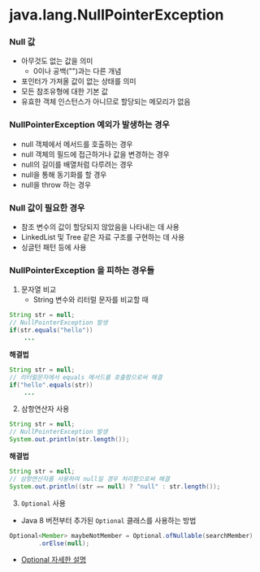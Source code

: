 # java.lang.NullPointerException
### Null 값
* 아무것도 없는 값을 의미
  * 0이나 공백("")과는 다른 개념
* 포인터가 가져올 값이 없는 상태를 의미
* 모든 참조유형에 대한 기본 값
* 유효한 객체 인스턴스가 아니므로 할당되는 메모리가 없음
### NullPointerException 예외가 발생하는 경우
* null 객체에서 메서드를 호출하는 경우
* null 객체의 필드에 접근하거나 값을 변경하는 경우
* null의 길이를 배열처럼 다루려는 경우
* null을 통해 동기화를 할 경우
* null을 throw 하는 경우
### Null 값이 필요한 경우
* 참조 변수의 값이 할당되지 않았음을 나타내는 데 사용
* LinkedList 및 Tree 같은 자료 구조를 구현하는 데 사용
* 싱글턴 패턴 등에 사용
### NullPointerException 을 피하는 경우들
1. 문자열 비교
    * String 변수와 리터럴 문자를 비교할 때
```java
String str = null;
// NullPointerException 발생
if(str.equals("hello"))
	...
```
**해결법**
```java
String str = null;
// 리터럴문자에서 equals 메서드를 호출함으로써 해결
if("hello".equals(str))
	...
```
2. 삼항연산자 사용
```java
String str = null;
// NullPointerException 발생
System.out.println(str.length());
```
**해결법**
```java
String str = null;
// 삼항연산자를 사용하여 null일 경우 처리함으로써 해결
System.out.println((str == null) ? "null" : str.length());
```
3. `Optional` 사용
* Java 8 버전부터 추가된 `Optional` 클래스를 사용하는 방법
```java
Optional<Member> maybeNotMember = Optional.ofNullable(searchMember)
        .orElse(null);
```
* [Optional 자세한 설명](../../Optional.md)
